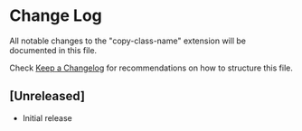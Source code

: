 # Change Log

All notable changes to the "copy-class-name" extension will be documented in this file.

Check [Keep a Changelog](http://keepachangelog.com/) for recommendations on how to structure this file.

## [Unreleased]

- Initial release